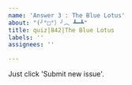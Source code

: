 ```yaml
---
name: 'Answer 3 : The Blue Lotus'
about: "(╯°□°）╯︵ ┻━┻"
title: quiz|842|The Blue Lotus
labels: ''
assignees: ''

---
```


Just click 'Submit new issue'.
